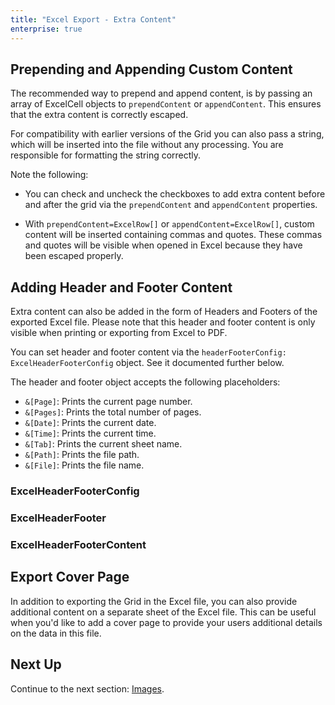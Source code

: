 ```yaml
---
title: "Excel Export - Extra Content"
enterprise: true
---
```


## Prepending and Appending Custom Content

The recommended way to prepend and append content, is by passing an array of ExcelCell objects to `prependContent` or `appendContent`. This ensures that the extra content is correctly escaped.

For compatibility with earlier versions of the Grid you can also pass a string, which will be inserted into the file without any processing. You are responsible for formatting the string correctly.

Note the following:

- You can check and uncheck the checkboxes to add extra content before and after the grid via the `prependContent` and `appendContent` properties.

- With `prependContent=ExcelRow[]` or `appendContent=ExcelRow[]`, custom content will be inserted containing commas and quotes. These commas and quotes will be visible when opened in Excel because they have been escaped properly.
  
<grid-example title='Excel Export - Prepend and Append Content' name='excel-export-prepend-append' type='generated' options='{ "enterprise": true, "modules": ["clientside", "excel", "menu"], "exampleHeight": 815 }'></grid-example>

## Adding Header and Footer Content

Extra content can also be added in the form of Headers and Footers of the exported Excel file. Please note that this header and footer content is only visible when printing or exporting from Excel to PDF.

You can set header and footer content via the `headerFooterConfig: ExcelHeaderFooterConfig` object. See it documented further below.

The header and footer object accepts the following placeholders: 

- `&[Page]`: Prints the current page number.
- `&[Pages]`: Prints the total number of pages.
- `&[Date]`: Prints the current date.
- `&[Time]`: Prints the current time.
- `&[Tab]`: Prints the current sheet name.
- `&[Path]`: Prints the file path.
- `&[File]`: Prints the file name.

<grid-example title='Excel Export - Custom Header and Footer' name='excel-export-header-footer' type='generated' options='{ "enterprise": true,"modules": ["clientside", "excel", "menu"], "exampleHeight": 815 }'></grid-example>

### ExcelHeaderFooterConfig
<interface-documentation interfaceName='ExcelHeaderFooterConfig'></interface-documentation>

### ExcelHeaderFooter
<interface-documentation interfaceName='ExcelHeaderFooter'></interface-documentation>

### ExcelHeaderFooterContent
<interface-documentation interfaceName='ExcelHeaderFooterContent' overrideSrc='excel-export-api/resources/excel-api.json'></interface-documentation>

## Export Cover Page

In addition to exporting the Grid in the Excel file, you can also provide additional content on a separate sheet of the Excel file. This can be useful when you'd like to add a cover page to provide your users additional details on the data in this file.

<grid-example title='Excel Export - Cover Page' name='excel-export-cover-page' type='generated' options='{ "enterprise": true, "modules": ["clientside", "csv", "excel", "menu", "setfilter"]}'></grid-example>

## Next Up

Continue to the next section: [Images](../excel-export-images/).